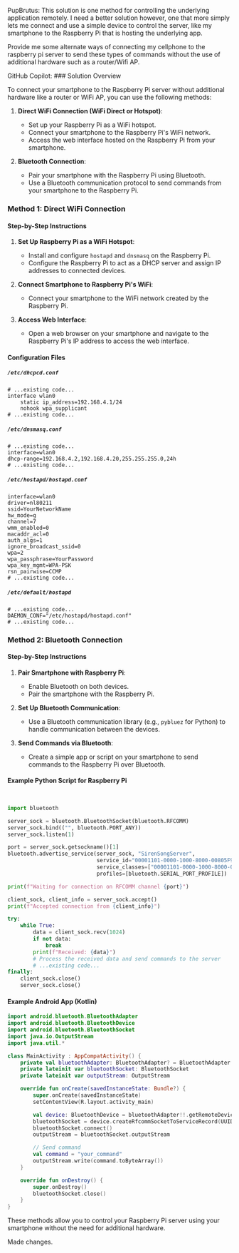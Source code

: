 PupBrutus: This solution is one method for controlling the underlying application remotely. I need a better solution however, one that more simply lets me connect and use a simple device to control the server, like my smartphone to the Raspberry Pi that is hosting the underlying app.

Provide me some alternate ways of connecting my cellphone to the raspberry pi server to send these types of commands without the use of additional hardware such as a router/Wifi AP. 

GitHub Copilot: ### Solution Overview

To connect your smartphone to the Raspberry Pi server without additional hardware like a router or WiFi AP, you can use the following methods:

1. **Direct WiFi Connection (WiFi Direct or Hotspot)**:
   - Set up your Raspberry Pi as a WiFi hotspot.
   - Connect your smartphone to the Raspberry Pi's WiFi network.
   - Access the web interface hosted on the Raspberry Pi from your smartphone.

2. **Bluetooth Connection**:
   - Pair your smartphone with the Raspberry Pi using Bluetooth.
   - Use a Bluetooth communication protocol to send commands from your smartphone to the Raspberry Pi.

### Method 1: Direct WiFi Connection

#### Step-by-Step Instructions

1. **Set Up Raspberry Pi as a WiFi Hotspot**:
   - Install and configure `hostapd` and `dnsmasq` on the Raspberry Pi.
   - Configure the Raspberry Pi to act as a DHCP server and assign IP addresses to connected devices.

2. **Connect Smartphone to Raspberry Pi's WiFi**:
   - Connect your smartphone to the WiFi network created by the Raspberry Pi.

3. **Access Web Interface**:
   - Open a web browser on your smartphone and navigate to the Raspberry Pi's IP address to access the web interface.

#### Configuration Files

##### `/etc/dhcpcd.conf`

```plaintext
# ...existing code...
interface wlan0
    static ip_address=192.168.4.1/24
    nohook wpa_supplicant
# ...existing code...
```

##### `/etc/dnsmasq.conf`

```plaintext
# ...existing code...
interface=wlan0
dhcp-range=192.168.4.2,192.168.4.20,255.255.255.0,24h
# ...existing code...
```

##### `/etc/hostapd/hostapd.conf`

```plaintext
interface=wlan0
driver=nl80211
ssid=YourNetworkName
hw_mode=g
channel=7
wmm_enabled=0
macaddr_acl=0
auth_algs=1
ignore_broadcast_ssid=0
wpa=2
wpa_passphrase=YourPassword
wpa_key_mgmt=WPA-PSK
rsn_pairwise=CCMP
# ...existing code...
```

##### `/etc/default/hostapd`

```plaintext
# ...existing code...
DAEMON_CONF="/etc/hostapd/hostapd.conf"
# ...existing code...
```

### Method 2: Bluetooth Connection

#### Step-by-Step Instructions

1. **Pair Smartphone with Raspberry Pi**:
   - Enable Bluetooth on both devices.
   - Pair the smartphone with the Raspberry Pi.

2. **Set Up Bluetooth Communication**:
   - Use a Bluetooth communication library (e.g., `pybluez` for Python) to handle communication between the devices.

3. **Send Commands via Bluetooth**:
   - Create a simple app or script on your smartphone to send commands to the Raspberry Pi over Bluetooth.

#### Example Python Script for Raspberry Pi

```python


import bluetooth

server_sock = bluetooth.BluetoothSocket(bluetooth.RFCOMM)
server_sock.bind(("", bluetooth.PORT_ANY))
server_sock.listen(1)

port = server_sock.getsockname()[1]
bluetooth.advertise_service(server_sock, "SirenSongServer",
                            service_id="00001101-0000-1000-8000-00805F9B34FB",
                            service_classes=["00001101-0000-1000-8000-00805F9B34FB", bluetooth.SERIAL_PORT_CLASS],
                            profiles=[bluetooth.SERIAL_PORT_PROFILE])

print(f"Waiting for connection on RFCOMM channel {port}")

client_sock, client_info = server_sock.accept()
print(f"Accepted connection from {client_info}")

try:
    while True:
        data = client_sock.recv(1024)
        if not data:
            break
        print(f"Received: {data}")
        # Process the received data and send commands to the server
        # ...existing code...
finally:
    client_sock.close()
    server_sock.close()
```

#### Example Android App (Kotlin)

```kotlin
import android.bluetooth.BluetoothAdapter
import android.bluetooth.BluetoothDevice
import android.bluetooth.BluetoothSocket
import java.io.OutputStream
import java.util.*

class MainActivity : AppCompatActivity() {
    private val bluetoothAdapter: BluetoothAdapter? = BluetoothAdapter.getDefaultAdapter()
    private lateinit var bluetoothSocket: BluetoothSocket
    private lateinit var outputStream: OutputStream

    override fun onCreate(savedInstanceState: Bundle?) {
        super.onCreate(savedInstanceState)
        setContentView(R.layout.activity_main)

        val device: BluetoothDevice = bluetoothAdapter!!.getRemoteDevice("XX:XX:XX:XX:XX:XX")
        bluetoothSocket = device.createRfcommSocketToServiceRecord(UUID.fromString("00001101-0000-1000-8000-00805F9B34FB"))
        bluetoothSocket.connect()
        outputStream = bluetoothSocket.outputStream

        // Send command
        val command = "your_command"
        outputStream.write(command.toByteArray())
    }

    override fun onDestroy() {
        super.onDestroy()
        bluetoothSocket.close()
    }
}
```

These methods allow you to control your Raspberry Pi server using your smartphone without the need for additional hardware.

Made changes.
